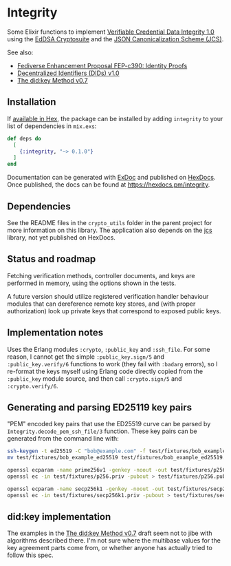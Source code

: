 # Integrity

Some Elixir functions to implement [Verifiable Credential Data Integrity 1.0](https://www.w3.org/TR/vc-data-integrity/) using the
[EdDSA Cryptosuite](https://www.w3.org/TR/vc-di-eddsa/) and the
[JSON Canonicalization Scheme (JCS)](https://www.rfc-editor.org/rfc/rfc8785).

See also:

- [Fediverse Enhancement Proposal FEP-c390: Identity Proofs](https://codeberg.org/silverpill/feps/src/branch/main/c390/fep-c390.md)
- [Decentralized Identifiers (DIDs) v1.0](https://www.w3.org/TR/did-core/)
- [The did:key Method v0.7](https://w3c-ccg.github.io/did-method-key/)

## Installation

If [available in Hex](https://hex.pm/docs/publish), the package can be installed
by adding `integrity` to your list of dependencies in `mix.exs`:

```elixir
def deps do
  [
    {:integrity, "~> 0.1.0"}
  ]
end
```

Documentation can be generated with [ExDoc](https://github.com/elixir-lang/ex_doc)
and published on [HexDocs](https://hexdocs.pm). Once published, the docs can
be found at <https://hexdocs.pm/integrity>.

## Dependencies

See the README files in the `crypto_utils` folder
in the parent project for more information on this library.
The application also depends on the [jcs](https://github.com/pzingg/jcs) library,
not yet published on HexDocs.

## Status and roadmap

Fetching verification methods, controller documents, and keys are 
performed in memory, using the options shown in the tests.

A future version should utilize registered verification handler
behaviour modules that can dereference remote key stores, and
(with proper authorization) look up private keys that correspond
to exposed public keys.

## Implementation notes

Uses the Erlang modules `:crypto`, `:public_key` and `:ssh_file`. For some reason,
I cannot get the simple `:public_key.sign/5` and `:public_key.verify/6` functions
to work (they fail with `:badarg` errors), so I re-format the keys myself using
Erlang code directly copied from the `:public_key` module source,
and then call `:crypto.sign/5` and `:crypto.verify/6`.

## Generating and parsing ED25119 key pairs

"PEM" encoded key pairs that use the ED25519 curve can be parsed by
`Integrity.decode_pem_ssh_file/3` function. These key pairs
can be generated from the command line with:

```sh
ssh-keygen -t ed25519 -C "bob@example.com" -f test/fixtures/bob_example_ed25519
mv test/fixtures/bob_example_ed25519 test/fixtures/bob_example_ed25519.pub

openssl ecparam -name prime256v1 -genkey -noout -out test/fixtures/p256.priv
openssl ec -in test/fixtures/p256.priv -pubout > test/fixtures/p256.pub

openssl ecparam -name secp256k1 -genkey -noout -out test/fixtures/secp256k1.priv
openssl ec -in test/fixtures/secp256k1.priv -pubout > test/fixtures/secp256k1.pub
```

## did:key implementation

The examples in the [The did:key Method v0.7](https://w3c-ccg.github.io/did-method-key/)
draft seem not to jibe with algorithms described there. I'm not sure where the
multibase values for the key agreement parts come from, or whether anyone
has actually tried to follow this spec.
